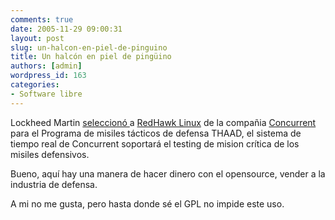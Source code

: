 ```yaml
---
comments: true
date: 2005-11-29 09:00:31
layout: post
slug: un-halcon-en-piel-de-pinguino
title: Un halcón en piel de pingüino
authors: [admin]
wordpress_id: 163
categories:
- Software libre
---
```


Lockheed Martin [seleccionó ](http://home.businesswire.com/portal/site/google/index.jsp?ndmViewId=news_view&newsId=20051128005133&newsLang=en)a [RedHawk Linux](http://www.ccur.com/isd_solutions_redhawklinux.asp?o9=1) de la compañia [Concurrent ](http://www.ccur.com/)para el Programa de misiles tácticos de defensa THAAD, el sistema de tiempo real de Concurrent soportará el testing de mision crítica de los misiles defensivos.

Bueno, aquí hay una manera de hacer dinero con el opensource, vender a la industria de defensa.

A mi no me gusta, pero hasta donde sé el GPL no impide este uso.



